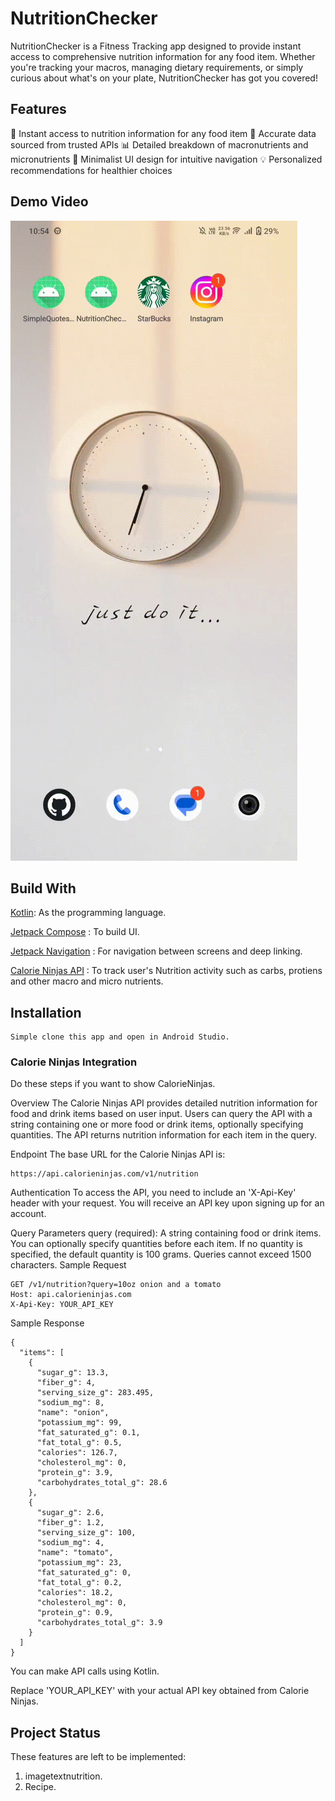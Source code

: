 # NutritionChecker

NutritionChecker is a Fitness Tracking app designed to provide instant access to comprehensive nutrition information for any food item. Whether you're tracking your macros, managing dietary requirements, or simply curious about what's on your plate, NutritionChecker has got you covered!

## Features
🍏 Instant access to nutrition information for any food item
🥑 Accurate data sourced from trusted APIs
📊 Detailed breakdown of macronutrients and micronutrients
🎨 Minimalist UI design for intuitive navigation
💡 Personalized recommendations for healthier choices

## Demo Video
![enter image description here](https://github.com/iShinzoo/NutritionChecker/blob/master/assets/video_20240403_105617_edit%20(1).gif)


## Build With

[Kotlin](https://kotlinlang.org/):
As the programming language.

[Jetpack Compose](https://developer.android.com/jetpack/compose) :
To build UI.

[Jetpack Navigation](https://developer.android.com/jetpack/compose/navigation) :
For navigation between screens and deep linking.

[Calorie Ninjas API](https://calorieninjas.com/api) :
To track user's Nutrition activity such as carbs, protiens and other macro and micro nutrients.

## Installation

```
Simple clone this app and open in Android Studio.
```



### Calorie Ninjas Integration

Do these steps if you want to show CalorieNinjas.

Overview
The Calorie Ninjas API provides detailed nutrition information for food and drink items based on user input. Users can query the API with a string containing one or more food or drink items, optionally specifying quantities. The API returns nutrition information for each item in the query.

Endpoint
The base URL for the Calorie Ninjas API is:
```
https://api.calorieninjas.com/v1/nutrition
```

Authentication
To access the API, you need to include an 'X-Api-Key' header with your request. You will receive an API key upon signing up for an account.

Query Parameters
query (required): A string containing food or drink items. You can optionally specify quantities before each item. If no quantity is specified, the default quantity is 100 grams. Queries cannot exceed 1500 characters.
Sample Request

```
GET /v1/nutrition?query=10oz onion and a tomato
Host: api.calorieninjas.com
X-Api-Key: YOUR_API_KEY
```
Sample Response

```
{
  "items": [
    {
      "sugar_g": 13.3,
      "fiber_g": 4,
      "serving_size_g": 283.495,
      "sodium_mg": 8,
      "name": "onion",
      "potassium_mg": 99,
      "fat_saturated_g": 0.1,
      "fat_total_g": 0.5,
      "calories": 126.7,
      "cholesterol_mg": 0,
      "protein_g": 3.9,
      "carbohydrates_total_g": 28.6
    },
    {
      "sugar_g": 2.6,
      "fiber_g": 1.2,
      "serving_size_g": 100,
      "sodium_mg": 4,
      "name": "tomato",
      "potassium_mg": 23,
      "fat_saturated_g": 0,
      "fat_total_g": 0.2,
      "calories": 18.2,
      "cholesterol_mg": 0,
      "protein_g": 0.9,
      "carbohydrates_total_g": 3.9
    }
  ]
}
```

You can make API calls using Kotlin.

Replace 'YOUR_API_KEY' with your actual API key obtained from Calorie Ninjas.


## Project Status

These features are left to be implemented:

1. imagetextnutrition.
2. Recipe.
